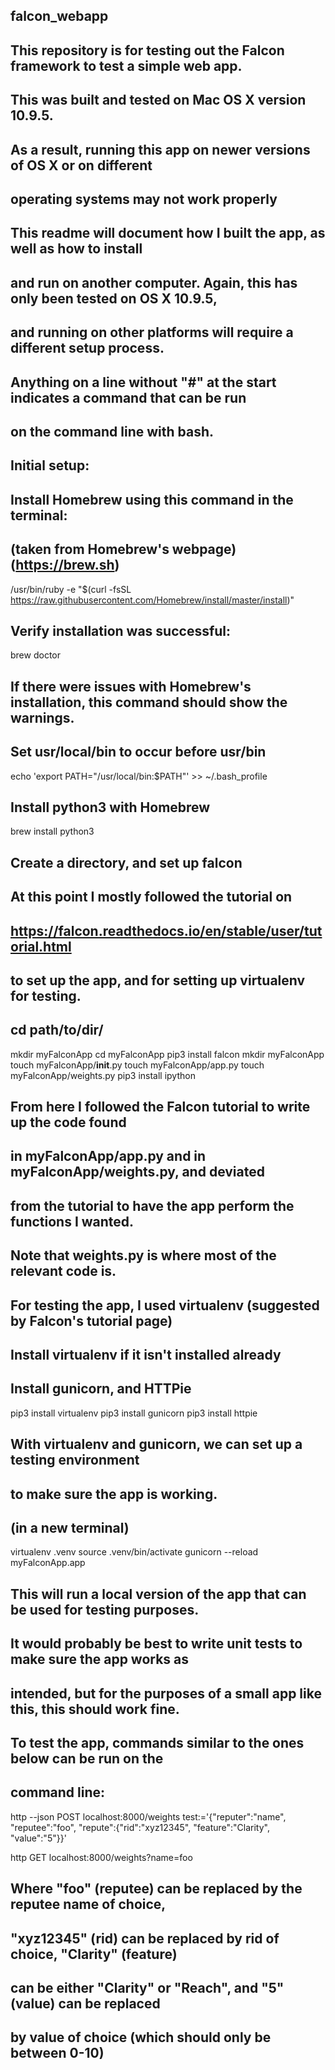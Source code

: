 ## falcon_webapp
## This repository is for testing out the Falcon framework to test a simple web app.

## This was built and tested on Mac OS X version 10.9.5.
## As a result, running this app on newer versions of OS X or on different 
##  operating systems may not work properly

## This readme will document how I built the app, as well as how to install 
##  and run on another computer. Again, this has only been tested on OS X 10.9.5, 
##  and running on other platforms will require a different setup process.

## Anything on a line without "#" at the start indicates a command that can be run
##  on the command line with bash.

## Initial setup:
## Install Homebrew using this command in the terminal:
##  (taken from Homebrew's webpage) (https://brew.sh)

/usr/bin/ruby -e "$(curl -fsSL https://raw.githubusercontent.com/Homebrew/install/master/install)"

## Verify installation was successful:

brew doctor

## If there were issues with Homebrew's installation, this command should show the warnings.
## Set usr/local/bin to occur before usr/bin

echo 'export PATH="/usr/local/bin:$PATH"' >> ~/.bash_profile

## Install python3 with Homebrew

brew install python3

## Create a directory, and set up falcon
## At this point I mostly followed the tutorial on 
##  https://falcon.readthedocs.io/en/stable/user/tutorial.html
##  to set up the app, and for setting up virtualenv for testing.

## cd path/to/dir/

mkdir myFalconApp
cd myFalconApp
pip3 install falcon
mkdir myFalconApp
touch myFalconApp/__init__.py
touch myFalconApp/app.py
touch myFalconApp/weights.py
pip3 install ipython 

## From here I followed the Falcon tutorial to write up the code found 
##  in myFalconApp/app.py and in myFalconApp/weights.py, and deviated
##  from the tutorial to have the app perform the functions I wanted.
##  Note that weights.py is where most of the relevant code is.

## For testing the app, I used virtualenv (suggested by Falcon's tutorial page)

## Install virtualenv if it isn't installed already
## Install gunicorn, and HTTPie

pip3 install virtualenv
pip3 install gunicorn
pip3 install httpie

## With virtualenv and gunicorn, we can set up a testing environment
##  to make sure the app is working.

## (in a new terminal)
virtualenv .venv
source .venv/bin/activate
gunicorn --reload myFalconApp.app

## This will run a local version of the app that can be used for testing purposes.
## It would probably be best to write unit tests to make sure the app works as 
##  intended, but for the purposes of a small app like this, this should work fine.
## To test the app, commands similar to the ones below can be run on the 
##  command line:

http --json POST localhost:8000/weights test:='{"reputer":"name", "reputee":"foo", "repute":{"rid":"xyz12345", "feature":"Clarity", "value":"5"}}'

http GET localhost:8000/weights?name=foo

## Where "foo" (reputee) can be replaced by the reputee name of choice, 
##  "xyz12345" (rid) can be replaced by rid of choice, "Clarity" (feature) 
##  can be either "Clarity" or "Reach", and "5" (value) can be replaced 
##  by value of choice (which should only be between 0-10)
